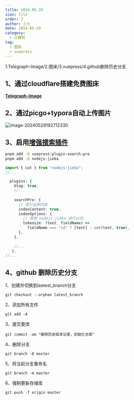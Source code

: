 ```yaml
---
title: 2024.05.29
icon: file
order: 3
author: 三七
date: 2024-05-29
category:
  - 计算机
tag:
  - 图床
  - vuepress
---
```

  1.Telegraph-Image/2.图床/3.vuepress/4.github删除历史分支
<!-- more --> 


## 1、通过cloudflare搭建免费图床

**[Telegraph-Image](https://github.com/cf-pages/Telegraph-Image)**

## 2、通过picgo+typora自动上传图片

![image-20240529192712330](https://p.343700.xyz/file/08f04b008a980c614e60e.png)

## 3、启用[增强搜索插件](https://plugin-search-pro.vuejs.press/zh/)

```sh title="CMD"
pnpm add -D vuepress-plugin-search-pro
pnpm add -D nodejs-jieba
```

```ts {8} title=".vuepress/config.ts"
import { cut } from "nodejs-jieba";
//...

  plugins: {
    blog: true,
	//...
	
    searchPro: {
      // 索引全部内容
      indexContent: true,
      indexOptions: {
        // 使用 nodejs-jieba 进行分词
        tokenize: (text, fieldName) =>
          fieldName === "id" ? [text] : cut(text, true),
      },
    },
    
    //...
   },
//...
```

## 4、github 删除历史分支

1、创建并切换到lastest_branch分支
```
git checkout --orphan latest_branch
```
2、添加所有文件
```
git add -A
```
3、提交更改
```
git commit -am "删除历史版本记录，初始化仓库"
```
4、删除分支
```
git branch -D master
```
5、将当前分支重命名
```
git branch -m master
```
6、强制更新存储库
```
git push -f origin master
```
